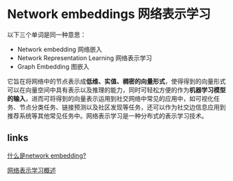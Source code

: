 # Network embeddings 网络表示学习
以下三个单词是同一种意思：
- Network embedding 网络嵌入
- Network Representation Learning 网络表示学习
- Graph Embedding 图嵌入

它旨在将网络中的节点表示成**低维、实值、稠密的向量形式**，使得得到的向量形式可以在向量空间中具有表示以及推理的能力，同时可轻松方便的作为**机器学习模型的输入**，进而可将得到的向量表示运用到社交网络中常见的应用中，如可视化任务、节点分类任务、链接预测以及社区发现等任务，还可以作为社交边信息应用到推荐系统等其他常见任务中。网络表示学习是一种分布式的表示学习技术。

## links
[什么是network embedding?](https://www.zhihu.com/question/270000965/answer/351213729)

[网络表示学习概述](https://zhuanlan.zhihu.com/p/32504175)
